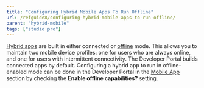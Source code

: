 ```yaml
---
title: "Configuring Hybrid Mobile Apps To Run Offline"
url: /refguide8/configuring-hybrid-mobile-apps-to-run-offline/
parent: "hybrid-mobile"
tags: ["studio pro"]
---
```


[Hybrid apps](developing-hybrid-mobile-apps) are built in either connected or [offline](offline-first) mode. This allows you to maintain two mobile device profiles: one for users who are always online, and one for users with intermittent connectivity. The Developer Portal builds connected apps by default. Configuring a hybrid app to run in offline-enabled mode can be done in the Developer Portal in the [Mobile App](/developerportal/deploy/mobileapp) section by checking the **Enable offline capabilities?** setting.
